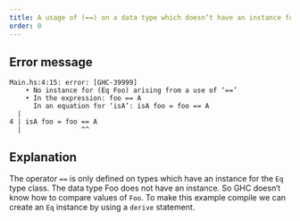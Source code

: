```yaml
---
title: A usage of (==) on a data type which doesn‘t have an instance for Eq.
order: 0
---
```


## Error message

```
Main.hs:4:15: error: [GHC-39999]
    • No instance for (Eq Foo) arising from a use of ‘==’
    • In the expression: foo == A
      In an equation for ‘isA’: isA foo = foo == A
  |
4 | isA foo = foo == A
  |               ^^
```

## Explanation

The operator `==` is only defined on types which have an instance for the `Eq` type class. The data type Foo does not have an instance. So GHC doesn‘t know how to compare values of `Foo`.
To make this example compile we can create an `Eq` instance by using a `derive` statement.

